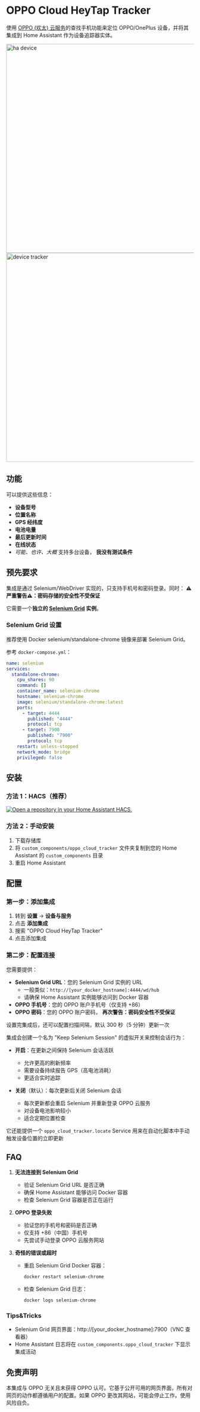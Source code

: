 # OPPO Cloud HeyTap Tracker

使用 [OPPO (欢太) 云服务](https://cloud.oppo.com)的查找手机功能来定位 OPPO/OnePlus 设备，并将其集成到 Home Assistant 作为设备追踪器实体。

<img width="560" alt="ha device" src="https://github.com/user-attachments/assets/5b8dda5c-f751-4f9a-b184-27affb0f72d5" />
<img width="560" alt="device tracker" src="https://github.com/user-attachments/assets/db90e6ea-19fd-416e-9c64-4d0439ff036d" />

## 功能

可以提供这些信息：

- **设备型号**
- **位置名称**
- **GPS 经纬度**
- **电池电量**
- **最后更新时间**
- **在线状态**
- *可能、也许、大概* 支持多台设备， **我没有测试条件**

## 预先要求

集成是通过 Selenium/WebDriver 实现的，只支持手机号和密码登录。同时：
**⚠️严重警告⚠️：密码存储的安全性不受保证**

它需要一个**独立的 [Selenium Grid](https://www.selenium.dev/zh-cn/documentation/grid) 实例**。

### Selenium Grid 设置

推荐使用 Docker selenium/standalone-chrome 镜像来部署 Selenium Grid。

参考 `docker-compose.yml`：
```yaml
name: selenium
services:
  standalone-chrome:
    cpu_shares: 90
    command: []
    container_name: selenium-chrome
    hostname: selenium-chrome
    image: selenium/standalone-chrome:latest
    ports:
      - target: 4444
        published: "4444"
        protocol: tcp
      - target: 7900
        published: "7900"
        protocol: tcp
    restart: unless-stopped
    network_mode: bridge
    privileged: false
```

## 安装

### 方法 1：HACS（推荐）

[![Open a repository in your Home Assistant HACS.](https://my.home-assistant.io/badges/hacs_repository.svg)](https://my.home-assistant.io/redirect/hacs_repository/?owner=jiesou&repository=oppo_cloud_tracker&category=integration)

### 方法 2：手动安装

1. 下载存储库
2. 将 `custom_components/oppo_cloud_tracker` 文件夹复制到您的 Home Assistant 的 `custom_components` 目录
3. 重启 Home Assistant

## 配置

### 第一步：添加集成

1. 转到 **设置** → **设备与服务**
2. 点击 **添加集成**
3. 搜索 "OPPO Cloud HeyTap Tracker"
4. 点击添加集成

### 第二步：配置连接

您需要提供：

- **Selenium Grid URL**：您的 Selenium Grid 实例的 URL
  - 一般类似：`http://[your_docker_hostname]:4444/wd/hub`
  - 请确保 Home Assistant 实例能够访问到 Docker 容器
- **OPPO 手机号**：您的 OPPO 账户手机号（仅支持 +86）
- **OPPO 密码**：您的 OPPO 账户密码， **再次警告：密码安全性不受保证**

设置完集成后，还可以配置扫描间隔，默认 300 秒（5 分钟）更新一次

集成会创建一个名为 "Keep Selenium Session" 的虚拟开关来控制会话行为：

- **开启**：在更新之间保持 Selenium 会话活跃
  - 允许更高的刷新频率
  - 需要设备持续报告 GPS（高电池消耗）
  - 更适合实时追踪

- **关闭**（默认）：每次更新后关闭 Selenium 会话
  - 每次更新都会重启 Selenium 并重新登录 OPPO 云服务
  - 对设备电池影响较小
  - 适合定期位置检查

它还能提供一个 `oppo_cloud_tracker.locate` Service 用来在自动化脚本中手动触发设备位置的立即更新

## FAQ

1. **无法连接到 Selenium Grid**
   - 验证 Selenium Grid URL 是否正确
   - 确保 Home Assistant 能够访问 Docker 容器
   - 检查 Selenium Grid 容器是否正在运行

2. **OPPO 登录失败**
   - 验证您的手机号和密码是否正确
   - 仅支持 +86（中国）手机号
   - 先尝试手动登录 OPPO 云服务网站

3. **奇怪的错误或超时**
   - 重启 Selenium Grid Docker 容器：
     ```bash
     docker restart selenium-chrome
     ```
   - 检查 Selenium Grid 日志：
     ```bash
     docker logs selenium-chrome
     ```

### Tips&Tricks

- Selenium Grid 网页界面：http://[your_docker_hostname]:7900（VNC 查看器）
- Home Assistant 日志将在 `custom_components.oppo_cloud_tracker` 下显示集成活动

## 免责声明

本集成与 OPPO 无关且未获得 OPPO 认可。它基于公开可用的网页界面，所有对网页的动作都遵循用户的配置。如果 OPPO 更改其网站，可能会停止工作。使用风险自负。
